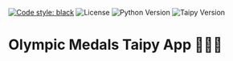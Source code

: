 [![Code style: black](https://img.shields.io/badge/code%20style-black-000000.svg)](https://github.com/psf/black)
![License](https://img.shields.io/badge/License-MIT-blue.svg)
![Python Version](https://img.shields.io/badge/Python-3.11%2B-blue.svg)
![Taipy Version](https://img.shields.io/badge/Taipy-3.1-blue.svg)

# Olympic Medals Taipy App 🥇🥈🥉

